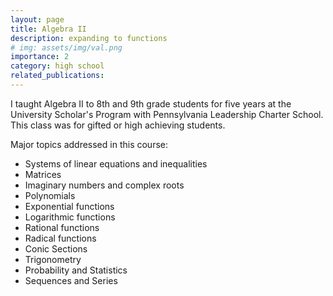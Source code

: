 ```yaml
---
layout: page
title: Algebra II
description: expanding to functions
# img: assets/img/val.png
importance: 2
category: high school
related_publications: 
---
```


I taught Algebra II to 8th and 9th grade students for five years at the University Scholar's Program with Pennsylvania Leadership Charter School. This class was for gifted or high achieving students. 

Major topics addressed in this course:

<ul>
    <li>Systems of linear equations and inequalities</li>
    <li>Matrices</li>
    <li>Imaginary numbers and complex roots</li>
    <li>Polynomials</li>
    <li>Exponential functions</li>
    <li>Logarithmic functions</li>
    <li>Rational functions</li>
    <li>Radical functions</li>
    <li>Conic Sections</li>
    <li>Trigonometry</li>
    <li>Probability and Statistics</li>
    <li>Sequences and Series</li>
</ul>